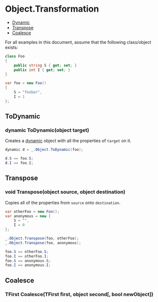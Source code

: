 # Object.Transformation

- [Dynamic](#dynamic)
- [Transpose](#transpose)
- [Coalesce](#coalesce)

For all examples in this document, assume that the following class/object exists:
```cs
class Foo
{
    public string S { get; set; }
    public int I { get; set; }
}

var foo = new Foo()
{
    S = "foobar",
    I = 1
};
```

## ToDynamic

### dynamic ToDynamic(object target)
Creates a [dynamic](https://msdn.microsoft.com/en-us/library/dd264736.aspx) object with all the properties of `target` on it.
```cs
dynamic d = _.Object.ToDynamic(foo);

d.S == foo.S;
d.I == foo.I;
```

## Transpose

### void Transpose(object source, object destination)
Copies all of the properties from `source` onto `destination`.
```cs
var otherFoo = new Foo();
var anonymous = new {
    S = "",
    I = 0
};

_.Object.Transpose(foo, otherFoo);
_.Object.Transpose(foo, anonymous);

foo.S == otherFoo.S;
foo.I == otherFoo.I;
foo.S == anonymous.S;
foo.I == anonymous.I;
```


## Coalesce

### TFirst Coalesce<TFirst>(TFirst first, object second[, bool newObject])

